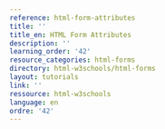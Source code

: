 ```yaml
---
reference: html-form-attributes
title: ''
title_en: HTML Form Attributes
description: ''
learning_order: '42'
resource_categories: html-forms
directory: html-w3schools/html-forms
layout: tutorials
link: ''
ressource: html-w3schools
language: en
ordre: '42'
---
```

